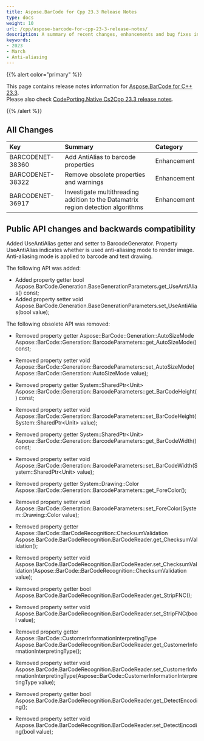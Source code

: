 ```yaml
---
title: Aspose.BarCode for Cpp 23.3 Release Notes
type: docs
weight: 10
url: /cpp/aspose-barcode-for-cpp-23-3-release-notes/
description: A summary of recent changes, enhancements and bug fixes in Aspose.BarCode for C++ 23.3 release.
keywords:
- 2023
- March
- Anti-aliasing
---
```


{{% alert color="primary" %}}

This page contains release notes information for [Aspose.BarCode for C++ 23.3](https://releases.aspose.com/barcode/cpp/new-releases/aspose.barcode-for-c++-23.3/).<br/>
Please also check [CodePorting.Native Cs2Cpp 23.3 release notes](https://docs.codeporting.com/translator/cs2cpp/release-notes/2023/codeporting-translator-cs2cpp-23-3/).

{{% /alert %}}
## **All Changes**

|**Key**|**Summary**|**Category**|
| :- | :- | :- |
|BARCODENET-38360|Add AntiAlias to barcode properties|Enhancement|
|BARCODENET-38322|Remove obsolete properties and warnings|Enhancement|
|BARCODENET-36917|Investigate multithreading addition to the Datamatrix region detection algorithms|Enhancement|

## Public API changes and backwards compatibility

Added UseAntiAlias getter and setter to BarcodeGenerator. Property UseAntiAlias indicates whether is used anti-aliasing mode to render image. Anti-aliasing mode is applied to barcode and text drawing.

The following API was added:
- Added property getter bool Aspose.BarCode.Generation.BaseGenerationParameters.get_UseAntiAlias() const;
- Added property setter void Aspose.BarCode.Generation.BaseGenerationParameters.set_UseAntiAlias(bool value);

The following obsolete API was removed:
- Removed property getter Aspose::BarCode::Generation::AutoSizeMode Aspose::BarCode::Generation::BarcodeParameters::get_AutoSizeMode() const;
- Removed property setter void Aspose::BarCode::Generation::BarcodeParameters::set_AutoSizeMode(Aspose::BarCode::Generation::AutoSizeMode value);
- Removed property getter System::SharedPtr&lt;Unit&gt; Aspose::BarCode::Generation::BarcodeParameters::get_BarCodeHeight() const;
- Removed property setter void Aspose::BarCode::Generation::BarcodeParameters::set_BarCodeHeight(System::SharedPtr&lt;Unit&gt; value);
- Removed property getter System::SharedPtr&lt;Unit&gt; Aspose::BarCode::Generation::BarcodeParameters::get_BarCodeWidth() const;
- Removed property setter void Aspose::BarCode::Generation::BarcodeParameters::set_BarCodeWidth(System::SharedPtr&lt;Unit&gt; value);
- Removed property getter System::Drawing::Color Aspose::BarCode::Generation::BarcodeParameters::get_ForeColor();
- Removed property setter void Aspose::BarCode::Generation::BarcodeParameters::set_ForeColor(System::Drawing::Color value);

- Removed property getter Aspose::BarCode::BarCodeRecognition::ChecksumValidation Aspose.BarCode.BarCodeRecognition.BarCodeReader.get_ChecksumValidation();
- Removed property setter void Aspose.BarCode.BarCodeRecognition.BarCodeReader.set_ChecksumValidation(Aspose::BarCode::BarCodeRecognition::ChecksumValidation value);
- Removed property getter bool Aspose.BarCode.BarCodeRecognition.BarCodeReader.get_StripFNC();
- Removed property setter void Aspose.BarCode.BarCodeRecognition.BarCodeReader.set_StripFNC(bool value);
- Removed property getter Aspose::BarCode::CustomerInformationInterpretingType Aspose.BarCode.BarCodeRecognition.BarCodeReader.get_CustomerInformationInterpretingType();
- Removed property setter void Aspose.BarCode.BarCodeRecognition.BarCodeReader.set_CustomerInformationInterpretingType(Aspose::BarCode::CustomerInformationInterpretingType value);
- Removed property getter bool Aspose.BarCode.BarCodeRecognition.BarCodeReader.get_DetectEncoding();
- Removed property setter void Aspose.BarCode.BarCodeRecognition.BarCodeReader.set_DetectEncoding(bool value);